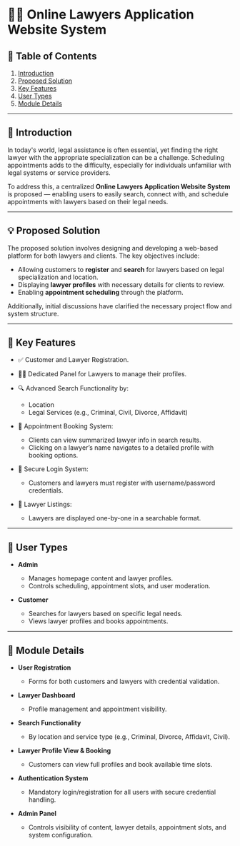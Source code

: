 # 🧑‍⚖️ Online Lawyers Application Website System

## 📑 Table of Contents

1. [Introduction](#introduction)
2. [Proposed Solution](#proposed-solution)
3. [Key Features](#key-features)
4. [User Types](#user-types)
5. [Module Details](#module-details)

---

## 📘 Introduction

In today's world, legal assistance is often essential, yet finding the right lawyer with the appropriate specialization can be a challenge. Scheduling appointments adds to the difficulty, especially for individuals unfamiliar with legal systems or service providers.

To address this, a centralized **Online Lawyers Application Website System** is proposed — enabling users to easily search, connect with, and schedule appointments with lawyers based on their legal needs.

---

## 💡 Proposed Solution

The proposed solution involves designing and developing a web-based platform for both lawyers and clients. The key objectives include:

- Allowing customers to **register** and **search** for lawyers based on legal specialization and location.
- Displaying **lawyer profiles** with necessary details for clients to review.
- Enabling **appointment scheduling** through the platform.

Additionally, initial discussions have clarified the necessary project flow and system structure.

---

## 🚀 Key Features

- ✅ Customer and Lawyer Registration.
- 🧑‍⚖️ Dedicated Panel for Lawyers to manage their profiles.
- 🔍 Advanced Search Functionality by:

  - Location
  - Legal Services (e.g., Criminal, Civil, Divorce, Affidavit)

- 📅 Appointment Booking System:

  - Clients can view summarized lawyer info in search results.
  - Clicking on a lawyer’s name navigates to a detailed profile with booking options.

- 🔐 Secure Login System:

  - Customers and lawyers must register with username/password credentials.

- 👤 Lawyer Listings:

  - Lawyers are displayed one-by-one in a searchable format.

---

## 👥 User Types

- **Admin**

  - Manages homepage content and lawyer profiles.
  - Controls scheduling, appointment slots, and user moderation.

- **Customer**

  - Searches for lawyers based on specific legal needs.
  - Views lawyer profiles and books appointments.

---

## 🧩 Module Details

- **User Registration**

  - Forms for both customers and lawyers with credential validation.

- **Lawyer Dashboard**

  - Profile management and appointment visibility.

- **Search Functionality**

  - By location and service type (e.g., Criminal, Divorce, Affidavit, Civil).

- **Lawyer Profile View & Booking**

  - Customers can view full profiles and book available time slots.

- **Authentication System**

  - Mandatory login/registration for all users with secure credential handling.

- **Admin Panel**

  - Controls visibility of content, lawyer details, appointment slots, and system configuration.
